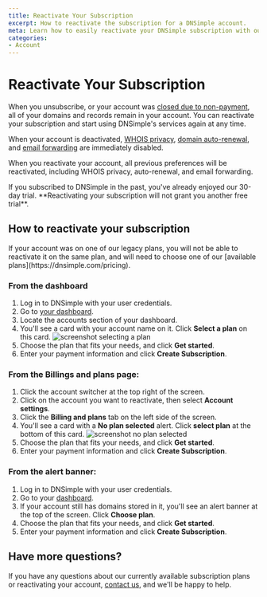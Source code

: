 ```yaml
---
title: Reactivate Your Subscription
excerpt: How to reactivate the subscription for a DNSimple account.
meta: Learn how to easily reactivate your DNSimple subscription with our step-by-step guide, ensuring uninterrupted access to your domain management features.
categories:
- Account
---
```


# Reactivate Your Subscription

When you unsubscribe, or your account was [closed due to non-payment](/articles/account-suspended/), all of your domains and records remain in your account. You can reactivate your subscription and start using DNSimple's services again at any time.

When your account is deactivated, [WHOIS privacy](/articles/whois-privacy/), [domain auto-renewal](/articles/domain-auto-renewal/), and [email forwarding](/articles/email-forwarding/) are immediately disabled.

When you reactivate your account, all previous preferences will be reactivated, including WHOIS privacy, auto-renewal, and email forwarding.

<warning>
If you subscribed to DNSimple in the past, you've already enjoyed our 30-day trial. **Reactivating your subscription will not grant you another free trial**.
</warning>

## How to reactivate your subscription

<info>
If your account was on one of our legacy plans, you will not be able to reactivate it on the same plan, and will need to choose one of our [available plans](https://dnsimple.com/pricing).
</info>

### From the dashboard
1. Log in to DNSimple with your user credentials.
1. Go to [your dashboard](https://dnsimple.com/dashboard).
1. Locate the accounts section of your dashboard.
1. You'll see a card with your account name on it. Click **Select a plan** on this card.
    ![screenshot selecting a plan](/files/select-a-plan.png)
1. Choose the plan that fits your needs, and click **Get started**.
1. Enter your payment information and click **Create Subscription**.

### From the Billings and plans page:
1. Click the account switcher at the top right of the screen.
1. Click on the account you want to reactivate, then select **Account settings**.
1. Click the **Billing and plans** tab on the left side of the screen.
1. You'll see a card with a **No plan selected** alert. Click **select plan** at the bottom of this card.
    ![screenshot no plan selected](/files/no-plan-selected.png)
1. Choose the plan that fits your needs, and click **Get started**.
1. Enter your payment information and click **Create Subscription**.

### From the alert banner:
1. Log in to DNSimple with your user credentials.
1. Go to your [dashboard](https://dnsimple.com/dashboard).
1. If your account still has domains stored in it, you'll see an alert banner at the top of the screen. Click **Choose plan**.
1. Choose the plan that fits your needs, and click **Get started**.
1. Enter your payment information and click **Create Subscription**.

## Have more questions?

If you have any questions about our currently available subscription plans or reactivating your account, [contact us](https://dnsimple.com/feedback), and we'll be happy to help.
